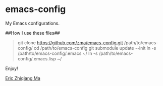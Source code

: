 emacs-config
============

My Emacs configurations.

##How I use these files##

> git clone https://github.com/zma/emacs-config.git /path/to/emacs-config/
> cd /path/to/emacs-config
> git submodule update --init
> ln -s /path/to/emacs-config/.emacs ~/
> ln -s /path/to/emacs-config/.emacs.lisp ~/

Enjoy!

[Eric Zhiqiang Ma](http://www.ericzma.com)

